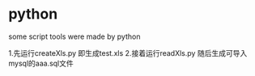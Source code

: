# python
some script tools were made by python

1.先运行createXls.py 即生成test.xls
2.接着运行readXls.py 随后生成可导入mysql的aaa.sql文件
